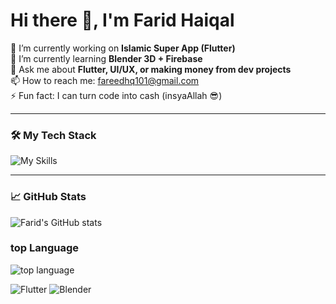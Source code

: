 # Hi there 👋, I'm Farid Haiqal

🔭 I’m currently working on **Islamic Super App (Flutter)**  
🌱 I’m currently learning **Blender 3D + Firebase**  
💬 Ask me about **Flutter, UI/UX, or making money from dev projects**  
📫 How to reach me: fareedhq101@gmail.com  
⚡ Fun fact: I can turn code into cash (insyaAllah 😎)

---

### 🛠 My Tech Stack
![My Skills](https://skillicons.dev/icons?i=flutter,dart,python,figma,blender,firebase,git)

---

### 📈 GitHub Stats
![Farid's GitHub stats](https://github-readme-stats.vercel.app/api?username=fared08&show_icons=true&theme=github_dark)

### top Language
![top language](https://github-readme-stats.vercel.app/api/top-langs/?username=fared08&theme=tokyonight&show_icons=true&hide_border=true&layout=compact)



![Flutter](https://img.shields.io/badge/Flutter-02569B?style=for-the-badge&logo=flutter&logoColor=white)
![Blender](https://img.shields.io/badge/Blender-F5792A?style=for-the-badge&logo=blender&logoColor=white)
